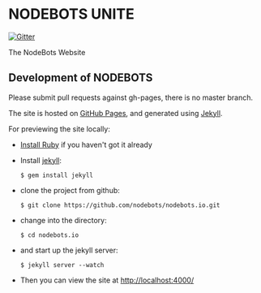NODEBOTS UNITE
===
[![Gitter](https://badges.gitter.im/Join%20Chat.svg)](https://gitter.im/nodebots/nodebots.io?utm_source=badge&utm_medium=badge&utm_campaign=pr-badge&utm_content=badge)



The NodeBots Website

Development of NODEBOTS
---

Please submit pull requests against gh-pages, there is no master branch.

The site is hosted on [GitHub Pages](https://pages.github.com/), and generated using [Jekyll](http://jekyllrb.com/).

For previewing the site locally:

- [Install Ruby](https://www.ruby-lang.org/en/installation/) if you haven't got it already
- Install [jekyll](http://jekyllrb.com/):

  `$ gem install jekyll`

- clone the project from github:

  `$ git clone https://github.com/nodebots/nodebots.io.git`

- change into the directory:

  `$ cd nodebots.io`

- and start up the jekyll server:

  `$ jekyll server --watch`

- Then you can view the site at [http://localhost:4000/](http://localhost:4000/)
